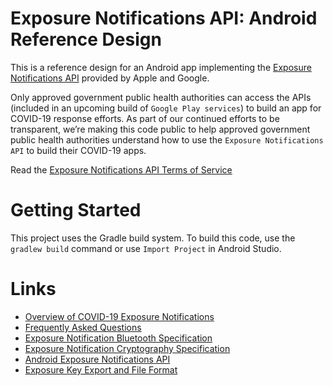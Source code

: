 # Exposure Notifications API: Android Reference Design

This is a reference design for an Android app implementing the
[Exposure Notifications API](https://www.blog.google/inside-google/company-announcements/apple-and-google-partner-covid-19-contact-tracing-technology/)
provided by Apple and Google.

Only approved government public health authorities can access the APIs
(included in an upcoming build of `Google Play services`) to build an app for
COVID-19 response efforts. As part of our continued efforts to be transparent,
we’re making this code public to help approved government public health
authorities understand how to use the `Exposure Notifications API` to build
their COVID-19 apps.

Read the [Exposure Notifications API Terms of Service](https://google.com/covid19/exposurenotifications)

# Getting Started

This project uses the Gradle build system. To build this code, use the
`gradlew build` command or use `Import Project` in Android Studio.

# Links

- [Overview of COVID-19 Exposure Notifications](https://www.blog.google/documents/66/Overview_of_COVID-19_Contact_Tracing_Using_BLE_1.pdf)
- [Frequently Asked Questions](https://www.blog.google/documents/63/Exposure_Notification_-_FAQ_v1.0.pdf)
- [Exposure Notification Bluetooth Specification](https://www.blog.google/documents/70/Exposure_Notification_-_Bluetooth_Specification_v1.2.2.pdf)
- [Exposure Notification Cryptography Specification](https://www.blog.google/documents/69/Exposure_Notification_-_Cryptography_Specification_v1.2.1.pdf)
- [Android Exposure Notifications API](https://static.googleusercontent.com/media/www.google.com/en//covid19/exposurenotifications/pdfs/Android-Exposure-Notification-API-documentation-v1.3.1.pdf)
- [Exposure Key Export and File Format](https://static.googleusercontent.com/media/www.google.com/en//covid19/exposurenotifications/pdfs/Exposure-Key-File-Format-and-Verification.pdf)
